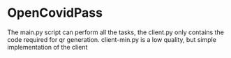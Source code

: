 # OpenCovidPass

The main.py script can perform all the tasks, the client.py only contains the code required for qr generation. client-min.py is a low quality, but simple implementation of the client
